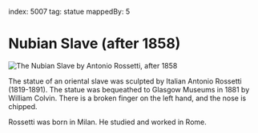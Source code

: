 index: 5007
tag: statue
mappedBy: 5

# Nubian Slave (after 1858)

![The Nubian Slave by Antonio Rossetti, after 1858](image:nubian-slave.jpg)

The statue of an oriental slave was sculpted by Italian
Antonio Rossetti (1819-1891).  The statue was bequeathed to Glasgow
Museums in 1881 by William Colvin.  There is a broken finger on the
left  hand, and the nose is chipped.

Rossetti was born in Milan.  He studied and worked in Rome.

